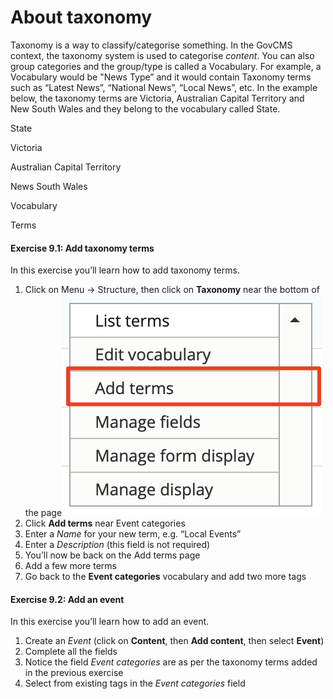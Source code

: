 # About taxonomy

Taxonomy is a way to classify/categorise something. In the GovCMS context, the taxonomy system is used to categorise _content_. You can also group categories and the group/type is called a Vocabulary. For example, a Vocabulary would be "News Type” and it would contain Taxonomy terms such as “Latest News”, “National News”, “Local News”, etc. In the example below, the taxonomy terms are Victoria, Australian Capital Territory and New South Wales and they belong to the vocabulary called State.

State

Victoria

Australian Capital Territory

News South Wales

Vocabulary

Terms

#### Exercise 9.1: Add taxonomy terms

In this exercise you’ll learn how to add taxonomy terms.

1. Click on Menu → Structure, then click on **Taxonomy** near the bottom of the page![](../.gitbook/assets/82%20%281%29.png)
2. Click **Add terms** near Event categories
3. Enter a _Name_ for your new term, e.g. “Local Events”
4. Enter a _Description_ \(this field is not required\)
5. You’ll now be back on the Add terms page
6. Add a few more terms
7. Go back to the **Event categories** vocabulary and add two more tags

#### Exercise 9.2: Add an event

In this exercise you’ll learn how to add an event.

1. Create an _Event_ \(click on **Content**, then **Add content**, then select **Event**\)
2. Complete all the fields
3. Notice the field _Event categories_ are as per the taxonomy terms added in the previous exercise
4. Select from existing tags in the _Event categories_ field

### 

